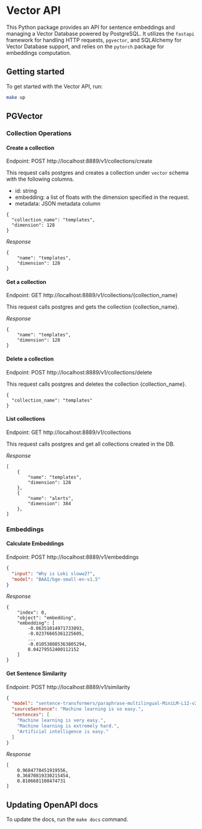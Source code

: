 # Vector API

This Python package provides an API for sentence embeddings and managing a Vector Database powered by PostgreSQL. It utilizes the `fastapi` framework for handling HTTP requests, `pgvector`, and SQLAlchemy for Vector Database support, and relies on the `pytorch` package for embeddings computation.

## Getting started

To get started with the Vector API, run:

```sh
make up
```

## PGVector

### Collection Operations

#### Create a collection

Endpoint: POST http://localhost:8889/v1/collections/create

This request calls postgres and creates a collection under `vector` schema with the following columns.

- id: string
- embedding: a list of floats with the dimension specified in the request.
- metadata: JSON metadata column

```
{
  "collection_name": "templates",
  "dimension": 128
}
```


_Response_

```
{
    "name": "templates",
    "dimension": 128
}
```

#### Get a collection

Endpoint: GET http://localhost:8889/v1/collections/{collection_name}

This request calls postgres and gets the collection {collection_name}.


_Response_

```
{
    "name": "templates",
    "dimension": 128
}
```


#### Delete a collection

Endpoint: POST http://localhost:8889/v1/collections/delete

This request calls postgres and deletes the collection {collection_name}.

```
{
  "collection_name": "templates"
}

```


#### List collections

Endpoint: GET http://localhost:8889/v1/collections

This request calls postgres and get all collections created in the DB.


_Response_

```
[
    {
        "name": "templates",
        "dimension": 128
    },
    {
        "name": "alerts",
        "dimension": 384
    },
]
```

### Embeddings

#### Calculate Embeddings

Endpoint: POST http://localhost:8889/v1/embeddings

```json
{
  "input": "Why is Loki sloww2?",
  "model": "BAAI/bge-small-en-v1.5"
}
```

_Response_

```
{
    "index": 0,
    "object": "embedding",
    "embedding": [
        -0.06351014971733093,
        -0.02376665361225605,
        ...
        -0.010538085363805294,
        0.04279552400112152
    ]
}
```

#### Get Sentence Similarity

Endpoint: POST http://localhost:8889/v1/similarity

```json
{
  "model": "sentence-transformers/paraphrase-multilingual-MiniLM-L12-v2",
  "sourceSentence": "Machine learning is so easy.",
  "sentences": [
    "Machine learning is very easy.",
    "Machine learning is extremely hard.",
    "Artificial intelligence is easy."
  ]
}
```

_Response_

```
[
    0.9684778451919556,
    0.36870819330215454,
    0.8106681108474731
]
```

## Updating OpenAPI docs

To update the docs, run the `make docs` command.
